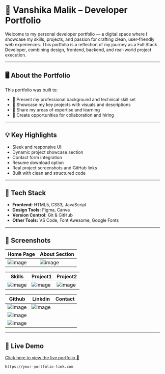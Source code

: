 # 🌟 Vanshika Malik – Developer Portfolio

Welcome to my personal developer portfolio — a digital space where I showcase my skills, projects, and passion for crafting clean, user-friendly web experiences. This portfolio is a reflection of my journey as a Full Stack Developer, combining design, frontend, backend, and real-world project execution.

---

## 🖥️ About the Portfolio

This portfolio was built to:

- 💼 Present my professional background and technical skill set
- 📁 Showcase my key projects with visuals and descriptions
- 🧠 Share my areas of expertise and learning
- 🤝 Create opportunities for collaboration and hiring

---

## 💡 Key Highlights

- Sleek and responsive UI
- Dynamic project showcase section
- Contact form integration
- Resume download option
- Real project screenshots and GitHub links
- Built with clean and structured code

---

## 🚀 Tech Stack

- **Frontend:** HTML5, CSS3, JavaScript  
- **Design Tools:** Figma, Canva  
- **Version Control:** Git & GitHub  
- **Other Tools:** VS Code, Font Awesome, Google Fonts

---

## 📸 Screenshots

| Home Page | About Section |
|-----------|----------------|
| ![image](https://github.com/user-attachments/assets/146fe7b5-2fbb-4e4f-8846-a14a4887072d) | ![image](https://github.com/user-attachments/assets/3710700b-31fe-49ec-9055-1ef36fb17b85) |

| Skills | Project1 | Project2 |
|----------|--------|---------|
| ![image](https://github.com/user-attachments/assets/94f7422f-8b6c-4b65-b5ff-7af893aa6eeb) | ![image](https://github.com/user-attachments/assets/43429ff6-1015-4179-8e93-3f9a802504c5) | ![image](https://github.com/user-attachments/assets/160007f3-93a7-473d-ad7b-a830f5ec05a1) |

| Github | Linkdin | Contact |
|----------|--------|---------|
| ![image](https://github.com/user-attachments/assets/af6f2937-e905-4943-a414-0ed1f30a11b0) | ![image](https://github.com/user-attachments/assets/55f252eb-5e0a-4f7a-8e8f-2e59a9db9384) |
 ![image](https://github.com/user-attachments/assets/bdaef908-cea0-430f-be2d-e2df356a19fe) |
| ![image](https://github.com/user-attachments/assets/e03acd2b-6f53-463f-84bb-da7e5cbd0848) |

---

## 🔗 Live Demo

[Click here to view the live portfolio 🚀](https://vanshika-my-portfolio.netlify.app/)


```bash
https://your-portfolio-link.com
